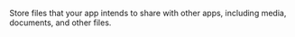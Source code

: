 Store files that your app intends to share with other apps, including media, documents, and other files.